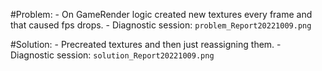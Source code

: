 #Problem:
	- On GameRender logic created new textures every frame and that caused fps drops.
	- Diagnostic session: `problem_Report20221009.png`
	
#Solution:
	- Precreated textures and then just reassigning them.
	- Diagnostic session: `solution_Report20221009.png`